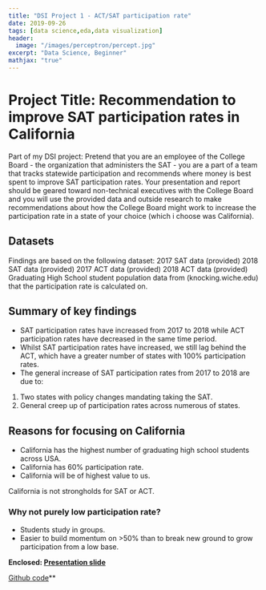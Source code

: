 ```yaml
---
title: "DSI Project 1 - ACT/SAT participation rate"
date: 2019-09-26
tags: [data science,eda,data visualization]
header:
  image: "/images/perceptron/percept.jpg"
excerpt: "Data Science, Beginner"
mathjax: "true"
---
```


# Project Title: Recommendation to improve SAT participation rates in California

Part of my DSI project: Pretend that you are an employee of the College Board - the organization that administers the SAT - you are a part of a team that tracks statewide participation and recommends where money is best spent to improve SAT participation rates. Your presentation and report should be geared toward non-technical executives with the College Board and you will use the provided data and outside research to make recommendations about how the College Board might work to increase the participation rate in a state of your choice (which i choose was California).

## Datasets

Findings are based on the following dataset:
2017 SAT data (provided)
2018 SAT data (provided)
2017 ACT data (provided)
2018 ACT data (provided)
Graduating High School student population data from (knocking.wiche.edu) that the participation rate is calculated on.

## Summary of key findings

+ SAT participation rates have increased from 2017 to 2018 while ACT participation rates have decreased in the same time period.
+ Whilst SAT participation rates have increased, we still lag behind the ACT, which have a greater number of states with 100% participation rates.
+ The general increase of SAT participation rates from 2017 to 2018 are due to:
1. Two states with policy changes mandating taking the SAT.
2. General creep up of participation rates across numerous of states.

## Reasons for focusing on California

+ California has the highest number of graduating high school students across USA.
+ California has 60% participation rate.
+ California will be of highest value to us.

California is not strongholds for  SAT or ACT.

### Why not purely low participation rate?
+ Students study in groups.
+ Easier to build momentum on >50% than to break new ground to grow participation from a low base.

**Enclosed: [Presentation slide](https://docs.google.com/presentation/d/1HBzxtvW3QjnQM3rjq98bAWOi9Hk7Gcctp3bPnqb1XM4/edit#slide=id.g644fdab0c1_0_10)**

[Github code](https://github.com/andrewgohcl/DSI-ACT-SAT-DataViz)**
